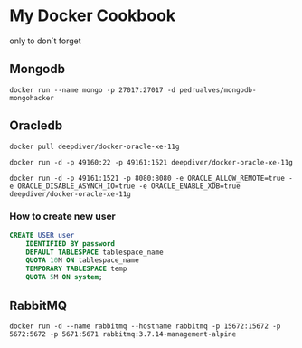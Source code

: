 # My Docker Cookbook

only to don´t forget

## Mongodb
```docker
docker run --name mongo -p 27017:27017 -d pedrualves/mongodb-mongohacker
```

## Oracledb 

```docker
docker pull deepdiver/docker-oracle-xe-11g
```

```docker
docker run -d -p 49160:22 -p 49161:1521 deepdiver/docker-oracle-xe-11g
```

```docker
docker run -d -p 49161:1521 -p 8080:8080 -e ORACLE_ALLOW_REMOTE=true -e ORACLE_DISABLE_ASYNCH_IO=true -e ORACLE_ENABLE_XDB=true deepdiver/docker-oracle-xe-11g
```
### How to create new user
```sql
CREATE USER user 
    IDENTIFIED BY password 
    DEFAULT TABLESPACE tablespace_name 
    QUOTA 10M ON tablespace_name 
    TEMPORARY TABLESPACE temp
    QUOTA 5M ON system;
```

## RabbitMQ

```docker
docker run -d --name rabbitmq --hostname rabbitmq -p 15672:15672 -p 5672:5672 -p 5671:5671 rabbitmq:3.7.14-management-alpine
```
